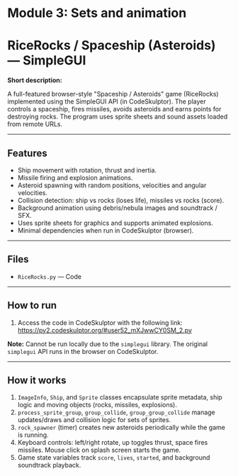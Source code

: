 # **Module 3: Sets and animation**

# RiceRocks / Spaceship (Asteroids) — SimpleGUI

**Short description:**  

A full-featured browser-style "Spaceship / Asteroids" game (RiceRocks) implemented using the SimpleGUI API (in CodeSkulptor). The player controls a spaceship, fires missiles, avoids asteroids and earns points for destroying rocks. The program uses sprite sheets and sound assets loaded from remote URLs.

---

## Features
- Ship movement with rotation, thrust and inertia.  
- Missile firing and explosion animations.  
- Asteroid spawning with random positions, velocities and angular velocities.  
- Collision detection: ship vs rocks (loses life), missiles vs rocks (score).  
- Background animation using debris/nebula images and soundtrack / SFX.  
- Uses sprite sheets for graphics and supports animated explosions.  
- Minimal dependencies when run in CodeSkulptor (browser).

---

## Files
- `RiceRocks.py` — Code 

---

## How to run

1. Access the code in CodeSkulptor with the following link: https://py2.codeskulptor.org/#user52_mXJwwCY0SM_2.py

**Note:** Cannot be run locally due to the `simplegui` library. The original `simplegui` API runs in the browser on CodeSkulptor.

---

## How it works

1. `ImageInfo`, `Ship`, and `Sprite` classes encapsulate sprite metadata, ship logic and moving objects (rocks, missiles, explosions).
2. `process_sprite_group`, `group_collide`, `group_group_collide` manage updates/draws and collision logic for sets of sprites.
3. `rock_spawner` (timer) creates new asteroids periodically while the game is running.
4. Keyboard controls: left/right rotate, up toggles thrust, space fires missiles. Mouse click on splash screen starts the game.
5. Game state variables track `score`, `lives`, `started`, and background soundtrack playback.
